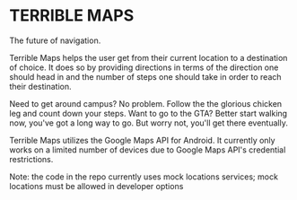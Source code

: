 # TERRIBLE MAPS

The future of navigation.

Terrible Maps helps the user get from their current location to a destination of choice. It does so by providing directions in terms of the direction one should head in and the number of steps one should take in order to reach their destination. 

Need to get around campus? No problem. Follow the the glorious chicken leg and count down your steps. Want to go to the GTA? Better start walking now, you've got a long way to go. But worry not, you'll get there eventually.

Terrible Maps utilizes the Google Maps API for Android. It currently only works on a limited number of devices due to Google Maps API's credential restrictions.

Note: the code in the repo currently uses mock locations services; mock locations must be allowed in developer options

